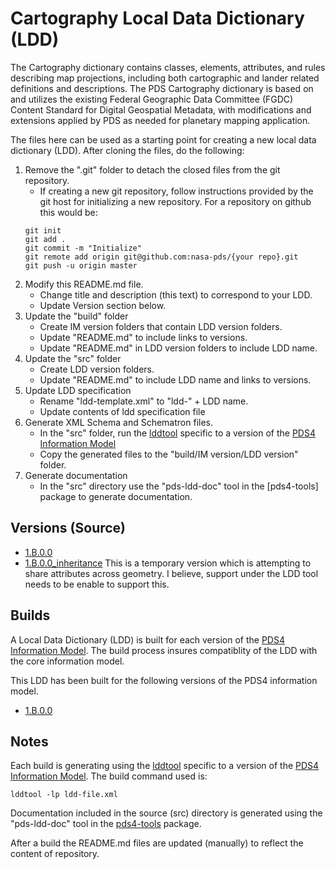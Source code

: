 # Cartography Local Data Dictionary (LDD)

The Cartography dictionary contains classes, elements, attributes, and rules describing map projections, including both cartographic and lander related definitions and descriptions. The PDS Cartography dictionary is based on and utilizes the existing Federal Geographic Data Committee (FGDC) Content Standard for Digital Geospatial Metadata, with modifications and extensions applied by PDS as needed for planetary mapping application. 

The files here can be used as a starting point for creating a new local data dictionary (LDD). After cloning the files, do the following:

1. Remove the ".git" folder to detach the closed files from the git repository.
	- If creating a new git repository, follow instructions provided by the git host for initializing a new repository. For a repository on github this would be:
	```
	git init
	git add .
	git commit -m "Initialize"
	git remote add origin git@github.com:nasa-pds/{your repo}.git
	git push -u origin master
	```
2. Modify this README.md file.
	- Change title and description (this text) to correspond to your LDD. 
	- Update Version section below.
3. Update the "build" folder 
	- Create IM version folders that contain LDD version folders.
	- Update "README.md" to include links to versions.
	- Update "README.md" in LDD version folders to include LDD name.
4. Update the "src" folder
	- Create LDD version folders.
	- Update "README.md" to include LDD name and links to versions.
5. Update LDD specification
	- Rename "ldd-template.xml" to "ldd-" + LDD name.
	- Update contents of ldd specification file
6. Generate XML Schema and Schematron files.
	- In the "src" folder, run the [lddtool](https://pds.nasa.gov/pds4/software/ldd/) specific to a version of the [PDS4 Information Model](https://pds.nasa.gov/pds4/doc/im/)
	- Copy the generated files to the "build/IM version/LDD version" folder.
7. Generate documentation
	- In the "src" directory use the "pds-ldd-doc" tool in the [pds4-tools] package to generate documentation.

## Versions (Source)

- [1.B.0.0](src/1.9.2.0)
- [1.B.0.0_inheritance](src/1.9.2.0)
   This is a temporary version which is attempting to share attributes across geometry. I believe, support under the LDD tool needs to be enable to support this.

## Builds

A Local Data Dictionary (LDD) is built for each version of the [PDS4 Information Model](https://pds.nasa.gov/pds4/doc/im/).
The build process insures compatiblity of the LDD with the core information model.

This LDD has been built for the following versions of the PDS4 information model.

- [1.B.0.0](build/1.B.0.0)

	
## Notes

Each build is generating using the [lddtool](https://pds.nasa.gov/pds4/software/ldd/) specific to a version of the [PDS4 Information Model](https://pds.nasa.gov/pds4/doc/im/). The build command used is:

```
lddtool -lp ldd-file.xml
```

Documentation included in the source (src) directory is generated using the "pds-ldd-doc" tool in the [pds4-tools](https://github.com/nasa-pds/pds4-tools) package.

After a build the README.md files are updated (manually) to reflect the content of repository.

